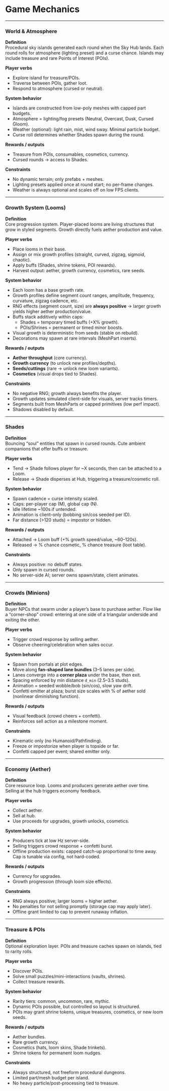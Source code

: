 # Game Mechanics

---

### World & Atmosphere
**Definition**  
Procedural sky islands generated each round when the Sky Hub lands. Each round rolls for atmosphere (lighting preset) and a curse chance. Islands may include treasure and rare Points of Interest (POIs).

**Player verbs**
- Explore island for treasure/POIs.
- Traverse between POIs, gather loot.
- Respond to atmosphere (cursed or neutral).

**System behavior**
- Islands are constructed from low-poly meshes with capped part budgets.  
- Atmosphere = lighting/fog presets (Neutral, Overcast, Dusk, Cursed Gloom).  
- Weather (optional): light rain, mist, wind sway. Minimal particle budget.  
- Curse roll determines whether Shades spawn during the round.  

**Rewards / outputs**
- Treasure from POIs, consumables, cosmetics, currency.  
- Cursed rounds → access to Shades.  

**Constraints**
- No dynamic terrain; only prefabs + meshes.  
- Lighting presets applied once at round start; no per-frame changes.  
- Weather is always optional and scales off on low FPS clients.  

---

### Growth System (Looms)
**Definition**  
Core progression system. Player-placed looms are living structures that grow in styled segments. Growth directly fuels aether production and value.

**Player verbs**
- Place looms in their base.  
- Assign or mix growth profiles (straight, curved, zigzag, sigmoid, chaotic).  
- Apply buffs (Shades, shrine tokens, POI rewards).  
- Harvest output: aether, growth currency, cosmetics, rare seeds.  

**System behavior**
- Each loom has a base growth rate.  
- Growth profiles define segment count ranges, amplitude, frequency, curvature, zigzag cadence, etc.  
- RNG effects (segment count, size) are **always positive** → larger growth yields higher aether production/value.  
- Buffs stack additively within caps:  
  - Shades = temporary timed buffs (+X% growth).  
  - POIs/Shrines = permanent or timed minor boosts.  
- Visual growth is deterministic from seeds (stable on rebuild).  
- Decorations may spawn at rare intervals (MeshPart inserts).  

**Rewards / outputs**
- **Aether throughput** (core currency).  
- **Growth currency** (to unlock new profiles/depths).  
- **Seeds/cuttings** (rare → unlock new loom variants).  
- **Cosmetics** (visual drops tied to Shades).  

**Constraints**
- No negative RNG; growth always benefits the player.  
- Growth updates simulated client-side for visuals, server tracks timers.  
- Segments built from MeshParts or capped primitives (low perf impact).  
- Shadows disabled by default.  

---

### Shades
**Definition**  
Bouncing “soul” entities that spawn in cursed rounds. Cute ambient companions that offer buffs or treasure.

**Player verbs**
- Tend → Shade follows player for ~X seconds, then can be attached to a Loom.  
- Release → Shade disperses at Hub, triggering a treasure/cosmetic roll.  

**System behavior**
- Spawn cadence = curse intensity scaled.  
- Caps: per-player cap (M), global cap (N).  
- Idle lifetime ~100s if untended.  
- Animation is client-only (bobbing sin/cos seeded per ID).  
- Far distance (>120 studs) = impostor or hidden.  

**Rewards / outputs**
- Attached → Loom buff (+% growth speed/value, ~60–120s).  
- Released → % chance cosmetic, % chance treasure (loot table).  

**Constraints**
- Always positive: no debuff states.  
- Only spawn in cursed rounds.  
- No server-side AI; server owns spawn/state, client animates.  

---

### Crowds (Minions)
**Definition**  
Buyer NPCs that swarm under a player’s base to purchase aether. Flow like a “corner-shop” crowd: entering at one side of a triangular underside and exiting the other.

**Player verbs**
- Trigger crowd response by selling aether.  
- Observe cheering/celebration when sales occur.  

**System behavior**
- Spawn from portals at plot edges.  
- Move along **fan-shaped lane bundles** (3–5 lanes per side).  
- Lanes converge into a **corner plaza** under the base, then exit.  
- Spacing enforced by min distance `d_min` (2.5–3.5 studs).  
- Animation = seeded wobble/bob (sin/cos), slow yaw drift.  
- Confetti emitter at plaza; burst size scales with % of aether sold (nonlinear diminishing function).  

**Rewards / outputs**
- Visual feedback (crowd cheers + confetti).  
- Reinforces sell action as a milestone moment.  

**Constraints**
- Kinematic only (no Humanoid/Pathfinding).  
- Freeze or impostorize when player is topside or far.  
- Confetti capped per event; shared emitter only.  

---

### Economy (Aether)
**Definition**  
Core resource loop. Looms and producers generate aether over time. Selling at the hub triggers economy feedback.

**Player verbs**
- Collect aether.  
- Sell at hub.  
- Use proceeds for upgrades, growth unlocks, cosmetics.  

**System behavior**
- Producers tick at low Hz server-side.  
- Selling triggers crowd response + confetti burst.  
- Offline production exists: capped catch-up proportional to time away. Cap is tunable via config, not hard-coded.  

**Rewards / outputs**
- Currency for upgrades.  
- Growth progression (through loom size effects).  

**Constraints**
- RNG always positive; larger looms = higher aether.  
- No penalties for not selling promptly (storage cap may apply later).  
- Offline grant limited to cap to prevent runaway inflation.  

---

### Treasure & POIs
**Definition**  
Optional exploration layer. POIs and treasure caches spawn on islands, tied to rarity rolls.

**Player verbs**
- Discover POIs.  
- Solve small puzzles/mini-interactions (vaults, shrines).  
- Collect treasure rewards.  

**System behavior**
- Rarity tiers: common, uncommon, rare, mythic.  
- Dynamic POIs possible, but controlled so layout is structured.  
- POIs may grant shrine tokens, unique treasures, cosmetics, or new loom seeds.  

**Rewards / outputs**
- Aether bundles.  
- Rare growth currency.  
- Cosmetics (hats, loom skins, Shade trinkets).  
- Shrine tokens for permanent loom nudges.  

**Constraints**
- Always structured, not freeform procedural dungeons.  
- Limited part/mesh budget per island.  
- No heavy particle/post-processing tied to treasure.  
